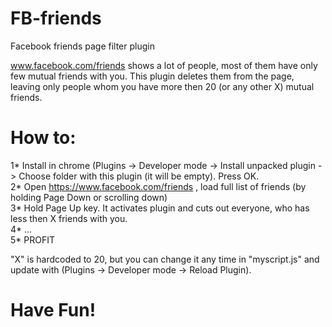 # FB-friends
Facebook friends page filter plugin

www.facebook.com/friends shows a lot of people, most of them have only few mutual friends with you.
This plugin deletes them from the page, leaving only people whom you have more then 20 (or any other X) mutual friends.

# How to:
1* Install in chrome (Plugins -> Developer mode -> Install unpacked plugin -> Choose folder with this plugin (it will be empty). Press OK.<br>
2* Open https://www.facebook.com/friends , load full list of friends (by holding Page Down or scrolling down)<br>
3* Hold Page Up key. It activates plugin and cuts out everyone, who has less then X friends with you. <br>
4* ...<br>
5* PROFIT<br>

"X" is hardcoded to 20, but you can change it any time in "myscript.js" and update with (Plugins -> Developer mode -> Reload Plugin).

# Have Fun!

